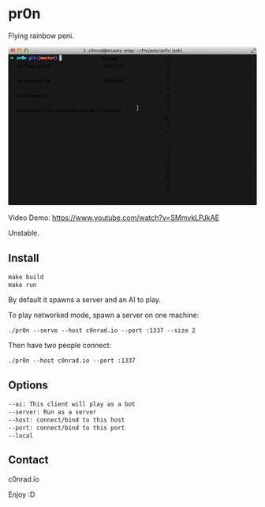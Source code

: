# pr0n

Flying rainbow peni.

![Demo](demo.gif)

Video Demo:
https://www.youtube.com/watch?v=SMmvkLPJkAE

Unstable.

## Install

```
make build
make run
```

By default it spawns a server and an AI to play.

To play networked mode, spawn a server on one machine:

    ./pr0n --serve --host c0nrad.io --port :1337 --size 2

Then have two people connect:

    ./pr0n --host c0nrad.io --port :1337

## Options

    --ai: This client will play as a bot
    --server: Run as a server
    --host: connect/bind to this host
    --port: connect/bind to this port
    --local

## Contact

c0nrad.io

Enjoy :D

